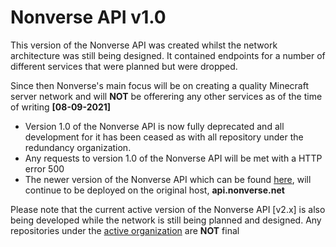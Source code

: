 # Nonverse API v1.0
This version of the Nonverse API was created whilst the network architecture was still being designed. It contained endpoints for a number of different services that were planned but were dropped.

Since then Nonverse's main focus will be on creating a quality Minecraft server network and will **NOT** be offerering any other services as of the time of writing **[08-09-2021]**

- Version 1.0 of the Nonverse API is now fully deprecated and all development for it has been ceased as with all repository under the redundancy organization.  
- Any requests to version 1.0 of the Nonverse API will be met with a HTTP error 500
- The newer version of the Nonverse API which can be found [here](https://github.com/nonverse/api), will continue to be deployed on the original host, **api.nonverse.net**

Please note that the current active version of the Nonverse API [v2.x] is also being developed while the network is still being planned and designed. Any repositories under the [active organization](https://github.com/nonverse) are **NOT** final
